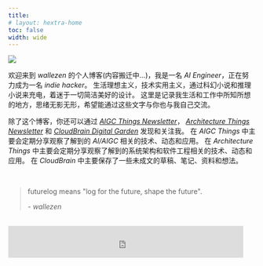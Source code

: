 ```yaml
---
title: 
# layout: hextra-home
toc: false
width: wide
---
```



![](https://futurelog-1251943639.cos.accelerate.myqcloud.com/img/202403281138406.webp)

欢迎来到 *wallezen* 的个人博客(内容搬迁中...)，我是一名 *AI Engineer*，正在努力成为一名 *indie hacker*。
生活理想主义，技术实用主义，通过科幻小说和推理小说来充电，着迷于一切简洁美好的设计。
这里是记录我生活和工作中所知所想的地方，思绪无影无形，希望能通过这些文字与你也与我自己交流。

除了这个博客，你还可以通过 *[AIGC Things Newsletter](https://aigcthings.futurelog.xyz)*， *[Architecture Things Newsletter](https://archthings.futurelog.xyz)* 和 *[CloudBrain Digital Garden](https://futurelog.xyz/cloudbrain)* 发现和关注我。
在 *AIGC Things* 中主要会定期分享观察了解到的 *AI/AIGC* 相关的技术、动态和应用。
在 *Architecture Things* 中主要会定期分享观察了解到的系统架构和软件工程相关的技术、动态和应用。
在 *CloudBrain* 中主要保存了一些未成文的草稿、笔记、资料和想法。

<br />

> futurelog means "log for the future, shape the future".
>
> *- wallezen*
>


<br />

<iframe frameborder="no" border="0" marginwidth="0" marginheight="0" width=95% height=65 src="https://i.y.qq.com/n2/m/outchain/player/index.html?songid=290873678&songtype=0"></iframe>











<!-- <div class="hx-mt-6 hx-mb-60" style="background-image: url('https://futurelog-1251943639.cos.accelerate.myqcloud.com/img/202403231447772.jpg'); height: 720px; width: 100%;">
</div> -->

<!-- 
{{< card link="/" title="" image="https://futurelog-1251943639.cos.accelerate.myqcloud.com/img/202403231447772.jpg" subtitle="" >}}


<div class="hx-mt-6 hx-mb-60" style="font-size: 2em; width: 100%; text-align: center; margin-top:10px;">
<h1>
******
</h1>
</div>

<div class="hx-mt-6 hx-mb-60 hx-h-2" style="background: radial-gradient(ellipse at 50% 80%,rgba(221,210,59,0.15),hsla(0,0%,100%,0)); font-size: 2em;  width: 100%;">
<h1>
🔥 精选文章
</h1>
</div>

{{< cards >}}
  {{< card link="/blog/markdown" title="Image Card" image="https://source.unsplash.com/featured/800x600?landscape" subtitle="Unsplash Landscape" >}}
  {{< card link="/" title="Local Image" image="/images/card-image-unprocessed.jpg" subtitle="Raw image under static directory." >}}
  {{< card link="/" title="Local Image" image="images/space.jpg" subtitle="Image under assets directory, processed by Hugo." method="Resize" options="600x q80 webp" >}}
{{< /cards >}}

<div class="hx-mt-6 hx-mb-60" style="font-size: 2em; width: 100%; text-align: center; margin-top:10px">
<h1>
******
</h1>
</div>


<div class="hx-mt-60 hx-mb-60" style="background: radial-gradient(ellipse at 50% 80%,rgba(221,210,59,0.15),hsla(0,0%,100%,0)); font-size: 2em; width: 100%; ">
<h1>
🏗️ 近期项目
</h1>
</div>

{{< cards >}}
  {{< card link="/blog/markdown" title="Image Card" image="https://source.unsplash.com/featured/800x600?landscape" subtitle="Unsplash Landscape" >}}
  {{< card link="/" title="Local Image" image="/images/card-image-unprocessed.jpg" subtitle="Raw image under static directory." >}}
  {{< card link="/" title="Local Image" image="images/space.jpg" subtitle="Image under assets directory, processed by Hugo." method="Resize" options="600x q80 webp" >}}
{{< /cards >}} -->

